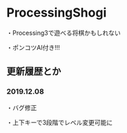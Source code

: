 # ProcessingShogi
・Processing3で遊べる将棋かもしれない

・ポンコツAI付き!!!

## 更新履歴とか
### 2019.12.08
  ・バグ修正
  
  ・上下キーで3段階でレベル変更可能に

